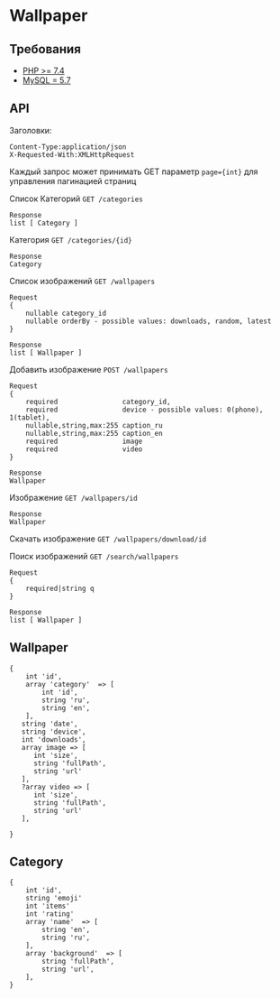 # Wallpaper

## Требования
- [PHP >= 7.4](http://php.net/)
- [MySQL = 5.7](https://www.mysql.com/)


## API


Заголовки: 
```
Content-Type:application/json
X-Requested-With:XMLHttpRequest
```
Каждый запрос может принимать GET параметр ``` page={int} ``` для управления пагинацией страниц  

Список Категорий ``` GET /categories ```
```
Response
list [ Category ]
```

Категория ``` GET /categories/{id} ```
```
Response
Category
```

Список изображений ``` GET /wallpapers ```
```
Request 
{
    nullable category_id
    nullable orderBy - possible values: downloads, random, latest
}
```

```
Response 
list [ Wallpaper ]
```

Добавить изображение ``` POST /wallpapers ```
```
Request
{
    required                category_id,
    required                device - possible values: 0(phone), 1(tablet),
    nullable,string,max:255 caption_ru
    nullable,string,max:255 caption_en
    required                image
    required                video
}
```
```
Response
Wallpaper
```

Изображение ``` GET /wallpapers/id ```

```
Response 
Wallpaper
```

Скачать изображение ``` GET /wallpapers/download/id ```



Поиск изображений ``` GET /search/wallpapers ```
```
Request 
{
    required|string q
}
```

```
Response 
list [ Wallpaper ]
```

## Wallpaper
```
{
    int 'id',
    array 'category'  => [
        int 'id',
        string 'ru',
        string 'en',
    ],
   string 'date',
   string 'device',
   int 'downloads',
   array image => [
      int 'size',
      string 'fullPath',
      string 'url'
   ],
   ?array video => [
      int 'size',
      string 'fullPath',
      string 'url'
   ],

}
```

## Category
```
{
    int 'id',
    string 'emoji'
    int 'items'
    int 'rating'
    array 'name'  => [
        string 'en',
        string 'ru',
    ],
    array 'background'  => [
        string 'fullPath',
        string 'url',
    ],
}
```

